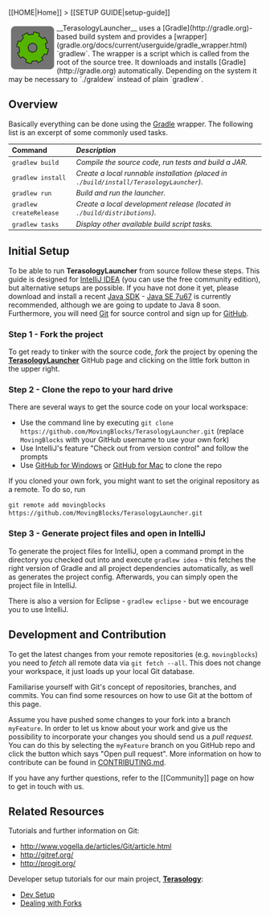 [[HOME|Home]] > [[SETUP GUIDE|setup-guide]]

<img align="left" width="96px" src="images/setup.png"/>
__TerasologyLauncher__ uses a [Gradle](http://gradle.org)-based build system and provides a [wrapper](gradle.org/docs/current/userguide/gradle_wrapper.html) `gradlew`. The wrapper is a script which is called from the root of the source tree. It downloads and installs [Gradle](http://gradle.org) automatically.
Depending on the system it may be necessary to `./graldew` instead of plain `gradlew`.

## Overview
Basically everything can be done using the [Gradle](http://gradle.org) wrapper. The following list is an excerpt of some commonly used tasks.

| Command               | *Description* |
|:----------------------|:--------------|
|`gradlew build`        | *Compile the source code, run tests and build a JAR.* |
|`gradlew install`      | *Create a local runnable installation (placed in `./build/install/TerasologyLauncher`).* |
|`gradlew run`          | *Build and run the launcher.* |
|`gradlew createRelease`| *Create a local development release (located in `./build/distributions`).* |
|`gradlew tasks`        | *Display other available build script tasks.* |

## Initial Setup
To be able to run **TerasologyLauncher** from source follow these steps. This guide is designed for [IntelliJ IDEA](http://www.jetbrains.com/idea/) (you can use the free community edition), but alternative setups are possible.
If you have not done it yet, please download and install a recent [Java SDK](http://www.oracle.com/technetwork/java/javase/downloads/index.html) - [Java SE 7u67](http://www.oracle.com/technetwork/java/javase/downloads/jdk7-downloads-1880260.html) is currently recommended, although we are going to update to Java 8 soon.
Furthermore, you will need [Git](https://git-scm.com) for source control and sign up for [GitHub](https://github.com/signup/free).

### Step 1 - Fork the project
To get ready to tinker with the source code, *fork* the project by opening the [**TerasologyLauncher**](https://github.com/MovingBlocks/TerasologyLauncher) GitHub page and clicking on the little fork button in the upper right. 

### Step 2 - Clone the repo to your hard drive 
There are several ways to get the source code on your local workspace:
- Use the command line by executing `git clone https://github.com/MovingBlocks/TerasologyLauncher.git` (replace `MovingBlocks` with your GitHub username to use your own fork)
- Use IntelliJ's feature "Check out from version control" and follow the prompts
- Use [GitHub for Windows](https://windows.github.com/) or [GitHub for Mac](https://mac.github.com/) to clone the repo

If you cloned your own fork, you might want to set the original repository as a remote. To do so, run

~~~
git remote add movingblocks https://github.com/MovingBlocks/TerasologyLauncher.git
~~~

### Step 3 - Generate project files and open in IntelliJ
To generate the project files for IntelliJ, open a command prompt in the directory you checked out into and execute `gradlew idea` - this fetches the right version of Gradle and all project dependencies automatically, as well as generates the project config. Afterwards, you can simply open the project file in IntelliJ. 

There is also a version for Eclipse - `gradlew eclipse` - but we encourage you to use IntelliJ.

## Development and Contribution
To get the latest changes from your remote repositories (e.g. `movingblocks`) you need to *fetch* all remote data via `git fetch --all`. This does not change your workspace, it just loads up your local Git database.

Familiarise yourself with Git's concept of repositories, branches, and commits. You can find some resources on how to use Git at the bottom of this page. 
 
Assume you have pushed some changes to your fork into a branch `myFeature`. In order to let us know about your work and give us the possibility to incorporate your changes you should send us a *pull request*. You can do this by selecting the `myFeature` branch on you GitHub repo and click the button which says "Open pull request". More information on how to contribute can be found in [CONTRIBUTING.md](https://github.com/MovingBlocks/TerasologyLauncher/blob/develop/CONTRIBUTING.md).

If you have any further questions, refer to the [[Community]] page on how to get in touch with us.

## Related Resources
Tutorials and further information on Git:
- http://www.vogella.de/articles/Git/article.html
- http://gitref.org/
- http://progit.org/

Developer setup tutorials for our main project, [**Terasology**](https://github.com/MovingBlocks/Terasology):
- [Dev Setup](https://github.com/MovingBlocks/Terasology/wiki/Dev-Setup)
- [Dealing with Forks](https://github.com/MovingBlocks/Terasology/wiki/Dealing-with-Forks)